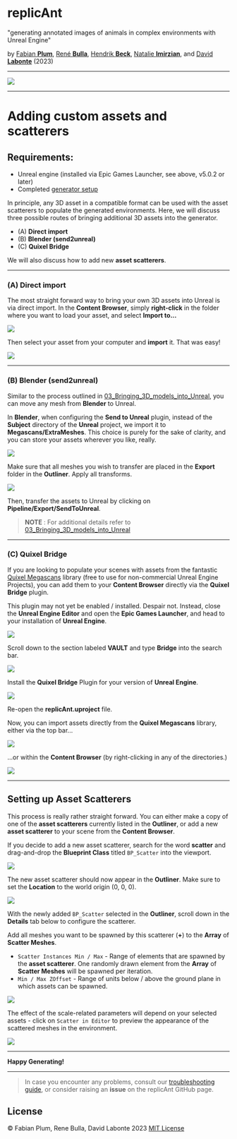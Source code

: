 # replicAnt

"generating annotated images of animals in complex environments with Unreal Engine"

by [Fabian **Plum**](https://twitter.com/fabian_plum), 
[René **Bulla**](https://twitter.com/renebulla), 
[Hendrik **Beck**](https://twitter.com/Hendrik_Beck), 
[Natalie **Imirzian**](https://twitter.com/nimirzy), 
and [David **Labonte**](https://twitter.com/EvoBiomech) (2023)

___

![](../images/06_launch_better_together.png)

___

# Adding custom assets and scatterers

## Requirements:
* Unreal engine (installed via Epic Games Launcher, see above, v5.0.2 or later)
* Completed [generator setup](04_Generating_your_first_dataset.md)

In principle, any 3D asset in a compatible format can be used with the asset scatterers to populate the
generated environments. Here, we will discuss three possible routes of bringing additional 3D assets into
the generator.

* (A) **Direct import**
* (B) **Blender (send2unreal)**
* (C) **Quixel Bridge**

We will also discuss how to add new **asset scatterers**.

___

### (A) Direct import

The most straight forward way to bring your own 3D assets into Unreal is via direct import. In the **Content Browser**, 
simply **right-click** in the folder where you want to load your asset, and select **Import to...**

![](../images/asset_scatterers_01.PNG)

Then select your asset from your computer and **import** it. That was easy!

![](../images/asset_scatterers_02.PNG)

___

### (B) Blender (send2unreal)

Similar to the process outlined in [03_Bringing_3D_models_into_Unreal](03_Bringing_3D_models_into_Unreal_guide.md), you
can move any mesh from **Blender** to Unreal.

In **Blender**, when configuring the **Send to Unreal** plugin, instead of the **Subject** directory of the **Unreal** 
project, we import it to **Megascans/ExtraMeshes**. 
This choice is purely for the sake of clarity, and you can store your assets wherever you like, really.

![](../images/asset_scatterers_03.PNG)

Make sure that all meshes you wish to transfer are placed in the **Export** folder in the **Outliner**.
Apply all transforms.

![](../images/asset_scatterers_04.PNG)

Then, transfer the assets to Unreal by clicking on **Pipeline/Export/SendToUnreal**.

> **NOTE** : For additional details refer to 
> [03_Bringing_3D_models_into_Unreal](03_Bringing_3D_models_into_Unreal_guide.md)

___

### (C) Quixel Bridge

If you are looking to populate your scenes with assets from the fantastic
[Quixel Megascans](https://quixel.com/megascans/home) library (free to use for
non-commercial Unreal Engine Projects), you can add them to your **Content Browser** directly via the **Quixel Bridge** plugin.

This plugin may not yet be enabled / installed. Despair not. Instead, close the **Unreal Engine Editor** and open the **Epic Games 
Launcher**, and head to your installation of **Unreal Engine**.

![](../images/asset_scatterers_quixel_bridge_01.PNG)

Scroll down to the section labeled **VAULT** and type **Bridge** into the search bar.

![](../images/asset_scatterers_quixel_bridge_02.PNG)

Install the **Quixel Bridge** Plugin for your version of **Unreal Engine**.

![](../images/asset_scatterers_quixel_bridge_03.PNG)

Re-open the **replicAnt.uproject** file.

Now, you can import assets directly from the **Quixel Megascans** library, either via the top bar...

![](../images/asset_scatterers_quixel_bridge_04.PNG)

...or within the **Content Browser** (by right-clicking in any of the directories.)

![](../images/asset_scatterers_quixel_bridge_04_b.PNG)

___

## Setting up Asset Scatterers

This process is really rather straight forward. You can either make a copy of one of the **asset scatterers** currently
listed in the **Outliner**, or add a new **asset scatterer** to your scene from the **Content Browser**.

If you decide to add a new asset scatterer, search for the word **scatter** and drag-and-drop the **Blueprint Class**
titled ```BP_Scatter``` into the viewport.

![](../images/asset_scatterers_05.PNG)

The new asset scatterer should now appear in the **Outliner**.
Make sure to set the **Location** to the world origin (0, 0, 0).

![](../images/asset_scatterers_06.PNG)

With the newly added ```BP_Scatter``` selected in the **Outliner**, scroll down in the **Details** tab below to
configure the scatterer. 

Add all meshes you want to be spawned by this scatterer (**+**) to the **Array** of **Scatter Meshes**.

* ```Scatter Instances Min / Max``` - Range of elements that are spawned by the **asset scatterer**. One randomly drawn 
element from the **Array** of **Scatter Meshes** will be spawned per iteration.
* ```Min / Max ZOffset``` - Range of units below / above the ground plane in which assets can be spawned.

![](../images/asset_scatterers_07.PNG)

The effect of the scale-related parameters will depend on your selected assets - click on ```Scatter in Editor``` to
preview the appearance of the scattered meshes in the environment.

![](../images/asset_scatterers_08.PNG)

___

**Happy Generating!**

___

> In case you encounter any problems, consult our [troubleshooting guide](troubleshooting.md), or consider raising an
> **issue** on the replicAnt GitHub page.
 
## License
© Fabian Plum, Rene Bulla, David Labonte 2023
[MIT License](https://choosealicense.com/licenses/mit/)


